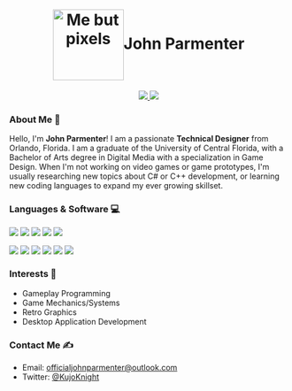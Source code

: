 <p align="center">
  <h1 align="center"><img width="128px" src="https://i.imgur.com/GTB7PnX.png" align="center" alt="Me but pixels">John Parmenter</h3>
</p>

<p align="center">
<a href="https://github.com/KujoKnight"><img src="https://komarev.com/ghpvc/?username=KujoKnight&color=brightgreen" style=" float:left, margin-right:10px" /> <a href="https://github.com/KujoKnight"><img src="https://img.shields.io/github/followers/KujoKnight?label=Follow" style=" float:left, margin-right:10px" /></a>
</p>

### About Me 👋
Hello, I'm **John Parmenter**! I am a passionate **Technical Designer** from Orlando, Florida. I am a graduate of the University of Central Florida, with a Bachelor of Arts degree in Digital Media with a specialization in Game Design. When I'm not working on video games or game prototypes, I'm usually researching new topics about C# or C++ development, or learning new coding languages to expand my ever growing skillset.

### Languages & Software 💻
<img src="https://img.shields.io/badge/-C%23-007ACC?style=flat&logo=csharp&logoColor=white"> <img src="https://img.shields.io/badge/-C%20&%20C++-black?style=flat&logo=c%2B%2B&logoColor=white"> <img src="http://img.shields.io/badge/-Java-F89820?style=flat&logo=java&logoColor=white"> <img src="http://img.shields.io/badge/-JSON-darkgreen?style=flat&logo=json&logoColor=white"> <img src="http://img.shields.io/badge/-XML-gray?style=flat&logo=files&logoColor=white">

<img src="http://img.shields.io/badge/-Unity-1572B6?style=flat&logo=unity&logoColor=white"> <img src="http://img.shields.io/badge/-Unreal Engine 4-black?style=flat&logo=Unreal Engine&logoColor=white"> <img src="http://img.shields.io/badge/-Visual Studio-5C2D91?style=flat&logo=visual studio&logoColor=white"> <img src="http://img.shields.io/badge/-Subversion-darkgreen?style=flat&logo=Subversion&logoColor=white"> <img src="http://img.shields.io/badge/-Git-F1502F?style=flat&logo=git&logoColor=FFFFFF"> <img src="http://img.shields.io/badge/-Github-000000?style=flat&logo=github&logoColor=FFFFFF">

### Interests 👀
- Gameplay Programming
- Game Mechanics/Systems
- Retro Graphics
- Desktop Application Development

### Contact Me ✍️
- Email: [officialjohnparmenter@outlook.com](mailto:officialjohnparmenter@outlook.com)
- Twitter: [@KujoKnight](https://twitter.com/KujoKnight)

